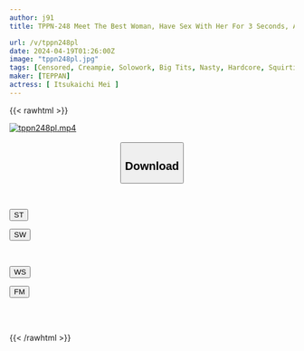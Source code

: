 ```yaml
---
author: j91
title: TPPN-248 Meet The Best Woman, Have Sex With Her For 3 Seconds, And Have Sex With Her All Day Long. Immediate Sex, Sweaty Insemination Press & Pursuit Piston To Impregnate And Creampie Fuck Mei Itsukaichi

url: /v/tppn248pl
date: 2024-04-19T01:26:00Z
image: "tppn248pl.jpg"
tags: [Censored, Creampie, Solowork, Big Tits, Nasty, Hardcore, Squirting, Sweat	]
maker: [TEPPAN]
actress: [ Itsukaichi Mei ]
---
```



{{< rawhtml >}}

<div class="video" data-videoid="XPKlqlAwXmiPOO">
    <a href="javascript:;">
        <img src="/v/tppn248pl/tppn248pl.jpg" width="WIDTH" height="HEIGHT" alt="tppn248pl.mp4" loading="lazy">
    </a>
</div>

<script type="text/javascript" src="https://j91.asia/asset/on-demand-st.js"></script>

<br>
  <link rel="stylesheet" href="https://j91.asia/asset/bs5.css">
  
  <center>
  <button class="btn btn-primary" type="button" data-bs-toggle="collapse" data-bs-target=".multi-collapse" aria-expanded="false" aria-controls="multiCollapseExample1 multiCollapseExample2"><h2>Download</h2></button></center>
</p>
<div class="row">
  <div class="col">
    <div class="collapse multi-collapse" id="multiCollapseExample1">
      <div class="card card-body">
	      	      <br>
<div class="buttons">  
<p><a href="https://streamtape.to/v/XPKlqlAwXmiPOO" target="_blank"><button class="btn-hover color-3"><i class="fa fa-download"></i> ST</button></a></p>
<p><a href="https://asnwish.com/mdoxltsznq46" target="_blank"><button class="btn-hover color-2"><i class="fa fa-download"></i> SW</button></a></p></div>
    </div>
  </div>
</div>
  <div class="col">
    <div class="collapse multi-collapse" id="multiCollapseExample2">
      <div class="card card-body">
	      <br>
<div class="buttons">
<p><a href="https://wolfstream.tv/2roiu8mzn8qn"><button class="btn-hover color-9"><i class="fa fa-download"></i> WS</button></a></p>
<p><a href="https://filemoon.sx/d/q31xa5aswlsv"><button class="btn-hover color-8"><i class="fa fa-download"></i> FM</button></a></p></div>
<br><br>
      </div>
    </div>
  </div>
</div>

{{< /rawhtml >}}